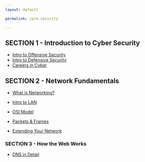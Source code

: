 ```yaml
---
layout: default

permalink: /pre-security

---
```



## SECTION 1 - Introduction to Cyber Security
- [Intro to Offensive Security](/intro-to-offensive-security)
- [Intro to Defensive Security](/intro-to-defensive-security)
- [Careers in Cyber](/careers-in-cyber)


## SECTION 2 - Network Fundamentals
- [What is Networking?](/what-is-networking)
- [Intro to LAN](/intro_to_lan)


- [OSI Model](/OSI-Model)
- [Packets & Frames](/packets&frames)
- [Extending Your Network](/Extending-Your-Network)



### SECTION 3 - How the Web Works
- [DNS in Detail](/DNS-in-Detail)

<!--
- [HTTP in Detail](/HTTP-in-Detail)
- [How Websites Work](/How-Websites-Work)
- [Putting it all together](/Putting-it-all-together)
-->

<!--

### SECTION 4
- [Linux Fundamentals Part 1](/Linux-Fundamentals-Part-1)
- [Linux Fundamentals Part 2](/Linux-Fundamentals-Part-2)
- [Linux Fundamentals Part 3](/Linux-Fundamentals-Part-3)
-->

<!--
### SECTION 5
- [Windows Fundamentals 1](/Windows-Fundamentals-1)
- [Windows Fundamentals 2](/Windows-Fundamentals-2)
- [Windows Fundamentals 3](/Windows-Fundamentals-3)

-->
